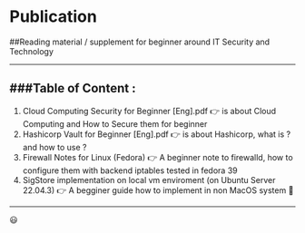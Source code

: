 # Publication
##Reading material / supplement for beginner around IT Security and Technology

-----------------------------------------------------------------------------
###Table of Content :
-----------------------------------------------------------------------------
1. Cloud Computing Security for Beginner [Eng].pdf
   👉 is about Cloud Computing and How to Secure them for beginner
2. Hashicorp Vault for Beginner [Eng].pdf
   👉 is about Hashicorp, what is ? and how to use ?
3. Firewall Notes for Linux (Fedora)
   👉 A beginner note to firewalld, how to configure them with backend iptables tested in fedora 39
4. SigStore implementation on local vm enviroment (on Ubuntu Server 22.04.3)
   👉 A begginer guide how to implement in non MacOS system 💯
------------------------------------------------------------------------------

😃
